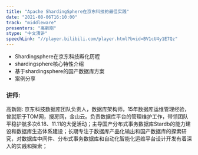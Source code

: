 ```yaml
---
title: "Apache ShardingSphere在京东科技的最佳实践"
date: "2021-08-06T16:10:00" 
track: "middleware"
presenters: "高新刚"
stype: "中文演讲"
speechLink: "//player.bilibili.com/player.html?bvid=BV1cU4y1E7Qz"
---
```

* Shardingsphere在京东科技孵化历程
* shardingsphere核心特性介绍
* 基于shardingsphere的国产数据库方案
* 案例分享
 ### 讲师: 
 高新刚: 京东科技数据库团队负责人，数据库架构师，15年数据库运维管理经验，曾就职于TOM网，搜房网，金山云。负责数据库平台的管理维护工作，带领团队平稳护航多次6.18、11.11的大促活动；主导国产分布式事务数据库Stardb的能力建设和数据库生态体系建设；长期专注于数据库产品化输出和国产数据库的探索研究，对数据库中间件、分布式事务数据库和自动化智能化运维平台设计开发有着深入的实践和探索；